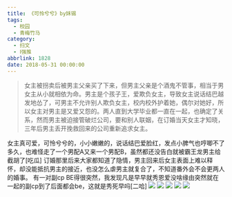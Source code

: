 ```yaml
---
title: 《可怜兮兮》by姀锡
tags:
  - 校园
  - 青梅竹马
category:
  - 扫文
  - Ⅰ强推
abbrlink: 1828
date: 2018-05-31 00:00:00
---
```

<meta name="referrer" content="no-referrer" />

> 女主被拐卖后被男主父亲买了下来，但男主父亲是个酒鬼不管事，相当于男女主从小就相依为命。男主是个孩子王，爱欺负女主，导致女主说话结巴越发地怂了，可男主不允许别人欺负女主，校内校外护着她，偶尔对她好，所以女主对男主是又爱又怨的。两人直到大学毕业都一直在一起，也确定了关系，然而男主被迫接管破烂公司，要和别人联姻，在订婚当天女主才知晓，三年后男主丢开挽救回来的公司重新追求女主。

<!-- more -->

女主真可爱，可怜兮兮的，小小嫩嫩的，说话结巴爱脸红，发点小脾气也哼唧不了多久，也难怪走了一个男配A又来一个男配B，虽然都还没告白就被霸王龙男主给截胡了[吃瓜]
订婚那里后来大家都知道了隐情，男主回来后女主表面上难以释怀，却没能抵抗男主的接近，也没怎么虐男主就复合了，不知道番外会不会更两人的婚事。
有一对副cp BE得很突然，我发现凡是早早就秀恩爱没啥缘由突然就在一起的副cp到了后面都会be，这就是秀死早吗[二哈]
![](https://wx2.sinaimg.cn/mw690/0069kFhhgy1frturap5cvj30yi1pcqv5.jpg)
![](https://wx2.sinaimg.cn/mw690/0069kFhhgy1frturcz8wnj30yi1pcqv5.jpg)
![](https://wx3.sinaimg.cn/mw690/0069kFhhgy1frturgf5cmj30yi1pcqv5.jpg)
![](https://wx4.sinaimg.cn/mw690/0069kFhhgy1frturjl4egj30yi1pcqv5.jpg)
![](https://wx3.sinaimg.cn/mw690/0069kFhhgy1frtur7dc0bj30yi1pcqv5.jpg)